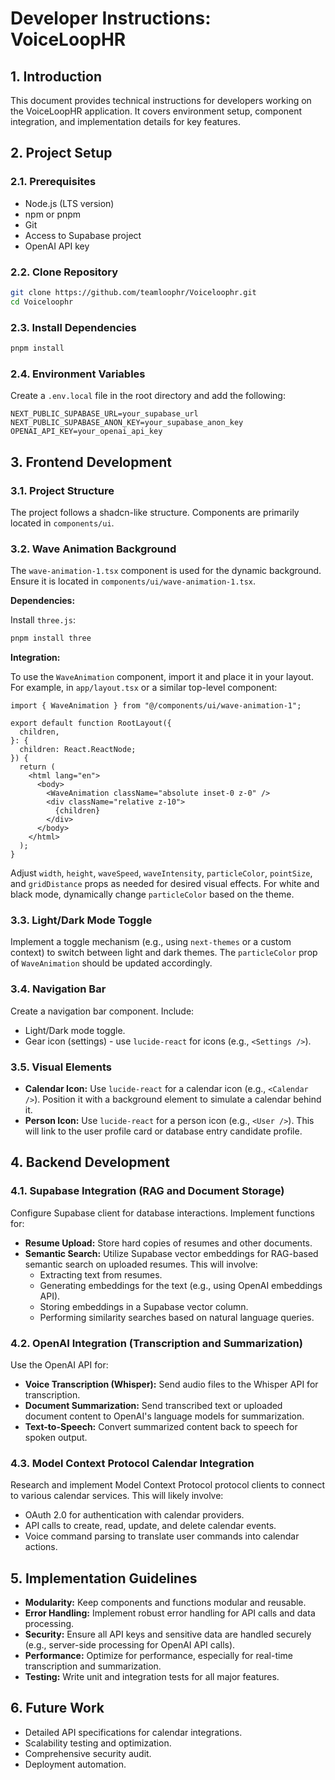 # Developer Instructions: VoiceLoopHR

## 1. Introduction

This document provides technical instructions for developers working on the VoiceLoopHR application. It covers environment setup, component integration, and implementation details for key features.

## 2. Project Setup

### 2.1. Prerequisites

*   Node.js (LTS version)
*   npm or pnpm
*   Git
*   Access to Supabase project
*   OpenAI API key

### 2.2. Clone Repository

```bash
git clone https://github.com/teamloophr/Voiceloophr.git
cd Voiceloophr
```

### 2.3. Install Dependencies

```bash
pnpm install
```

### 2.4. Environment Variables

Create a `.env.local` file in the root directory and add the following:

```
NEXT_PUBLIC_SUPABASE_URL=your_supabase_url
NEXT_PUBLIC_SUPABASE_ANON_KEY=your_supabase_anon_key
OPENAI_API_KEY=your_openai_api_key
```

## 3. Frontend Development

### 3.1. Project Structure

The project follows a shadcn-like structure. Components are primarily located in `components/ui`.

### 3.2. Wave Animation Background

The `wave-animation-1.tsx` component is used for the dynamic background. Ensure it is located in `components/ui/wave-animation-1.tsx`.

**Dependencies:**

Install `three.js`:

```bash
pnpm install three
```

**Integration:**

To use the `WaveAnimation` component, import it and place it in your layout. For example, in `app/layout.tsx` or a similar top-level component:

```tsx
import { WaveAnimation } from "@/components/ui/wave-animation-1";

export default function RootLayout({
  children,
}: {
  children: React.ReactNode;
}) {
  return (
    <html lang="en">
      <body>
        <WaveAnimation className="absolute inset-0 z-0" />
        <div className="relative z-10">
          {children}
        </div>
      </body>
    </html>
  );
}
```

Adjust `width`, `height`, `waveSpeed`, `waveIntensity`, `particleColor`, `pointSize`, and `gridDistance` props as needed for desired visual effects. For white and black mode, dynamically change `particleColor` based on the theme.

### 3.3. Light/Dark Mode Toggle

Implement a toggle mechanism (e.g., using `next-themes` or a custom context) to switch between light and dark themes. The `particleColor` prop of `WaveAnimation` should be updated accordingly.

### 3.4. Navigation Bar

Create a navigation bar component. Include:

*   Light/Dark mode toggle.
*   Gear icon (settings) - use `lucide-react` for icons (e.g., `<Settings />`).

### 3.5. Visual Elements

*   **Calendar Icon:** Use `lucide-react` for a calendar icon (e.g., `<Calendar />`). Position it with a background element to simulate a calendar behind it.
*   **Person Icon:** Use `lucide-react` for a person icon (e.g., `<User />`). This will link to the user profile card or database entry candidate profile.

## 4. Backend Development

### 4.1. Supabase Integration (RAG and Document Storage)

Configure Supabase client for database interactions. Implement functions for:

*   **Resume Upload:** Store hard copies of resumes and other documents.
*   **Semantic Search:** Utilize Supabase vector embeddings for RAG-based semantic search on uploaded resumes. This will involve:
    *   Extracting text from resumes.
    *   Generating embeddings for the text (e.g., using OpenAI embeddings API).
    *   Storing embeddings in a Supabase vector column.
    *   Performing similarity searches based on natural language queries.

### 4.2. OpenAI Integration (Transcription and Summarization)

Use the OpenAI API for:

*   **Voice Transcription (Whisper):** Send audio files to the Whisper API for transcription.
*   **Document Summarization:** Send transcribed text or uploaded document content to OpenAI's language models for summarization.
*   **Text-to-Speech:** Convert summarized content back to speech for spoken output.

### 4.3. Model Context Protocol Calendar Integration

Research and implement Model Context Protocol protocol clients to connect to various calendar services. This will likely involve:

*   OAuth 2.0 for authentication with calendar providers.
*   API calls to create, read, update, and delete calendar events.
*   Voice command parsing to translate user commands into calendar actions.

## 5. Implementation Guidelines

*   **Modularity:** Keep components and functions modular and reusable.
*   **Error Handling:** Implement robust error handling for API calls and data processing.
*   **Security:** Ensure all API keys and sensitive data are handled securely (e.g., server-side processing for OpenAI API calls).
*   **Performance:** Optimize for performance, especially for real-time transcription and summarization.
*   **Testing:** Write unit and integration tests for all major features.

## 6. Future Work

*   Detailed API specifications for calendar integrations.
*   Scalability testing and optimization.
*   Comprehensive security audit.
*   Deployment automation.



